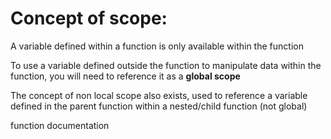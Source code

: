 # Concept of scope:
A variable defined within a function is only available within the function

To use a variable defined outside the function to manipulate data within the function, you will
need to reference it as a **global scope**

The concept of non local scope also exists, used to reference a variable defined in the parent function within a nested/child
function (not global)

function documentation
